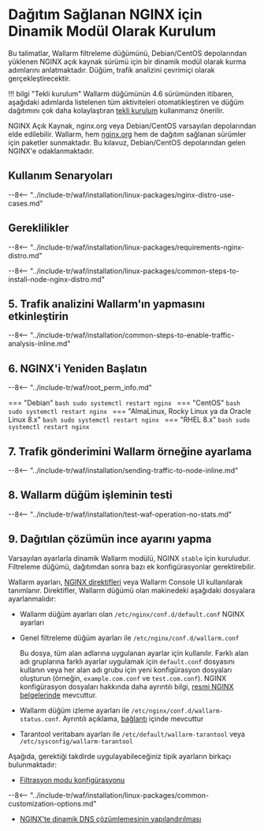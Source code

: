 [img-wl-console-users]:             ../../../../images/check-user-no-2fa.png
[wallarm-status-instr]:             ../../../../admin-en/configure-statistics-service.md
[memory-instr]:                     ../../../../admin-en/configuration-guides/allocate-resources-for-node.md
[waf-directives-instr]:             ../../../../admin-en/configure-parameters-en.md
[ptrav-attack-docs]:                ../../../../attacks-vulns-list.md#path-traversal
[attacks-in-ui-image]:           ../../../../images/admin-guides/test-attacks-quickstart.png
[waf-mode-instr]:                   ../../../../admin-en/configure-wallarm-mode.md
[logging-instr]:                    ../../../../admin-en/configure-logging.md
[proxy-balancer-instr]:             ../../../../admin-en/using-proxy-or-balancer-en.md
[process-time-limit-instr]:         ../../../../admin-en/configure-parameters-en.md#wallarm_process_time_limit
[configure-selinux-instr]:          ../../../../admin-en/configure-selinux.md
[configure-proxy-balancer-instr]:   ../../../../admin-en/configuration-guides/access-to-wallarm-api-via-proxy.md
[update-instr]:                     ../../../../updating-migrating/nginx-modules.md
[install-postanalytics-docs]:        ../../../../../admin-en/installation-postanalytics-en/
[versioning-policy]:               ../../../../updating-migrating/versioning-policy.md#version-list
[dynamic-dns-resolution-nginx]:     ../../../../admin-en/configure-dynamic-dns-resolution-nginx.md
[ip-lists-docs]:                    ../../../../user-guides/ip-lists/overview.md
[install-postanalytics-instr]:      ../../../../admin-en/installation-postanalytics-en.md
[img-node-with-several-instances]:  ../../../../images/user-guides/nodes/wallarm-node-with-two-instances.png
[img-create-wallarm-node]:      ../../../../images/user-guides/nodes/create-cloud-node.png
[nginx-custom]:                 ../../../custom/custom-nginx-version.md
[node-token]:                       ../../../../quickstart.md#deploy-the-wallarm-filtering-node
[api-token]:                        ../../../../user-guides/settings/api-tokens.md
[wallarm-token-types]:              ../../../../user-guides/nodes/nodes.md#api-and-node-tokens-for-node-creation
[platform]:                         ../../../../installation/supported-deployment-options.md
[img-grouped-nodes]:                ../../../../images/user-guides/nodes/grouped-nodes.png

# Dağıtım Sağlanan NGINX için Dinamik Modül Olarak Kurulum

Bu talimatlar, Wallarm filtreleme düğümünü, Debian/CentOS depolarından yüklenen NGINX açık kaynak sürümü için bir dinamik modül olarak kurma adımlarını anlatmaktadır. Düğüm, trafik analizini çevrimiçi olarak gerçekleştirecektir.

!!! bilgi "Tekli kurulum"
    Wallarm düğümünün 4.6 sürümünden itibaren, aşağıdaki adımlarda listelenen tüm aktiviteleri otomatikleştiren ve düğüm dağıtımını çok daha kolaylaştıran [tekli kurulum](all-in-one.md) kullanmanız önerilir.

NGINX Açık Kaynak, nginx.org veya Debian/CentOS varsayılan depolarından elde edilebilir. Wallarm, hem [nginx.org](individual-packages-nginx-stable.md) hem de dağıtım sağlanan sürümler için paketler sunmaktadır. Bu kılavuz, Debian/CentOS depolarından gelen NGINX'e odaklanmaktadır.

## Kullanım Senaryoları

--8<-- "../include-tr/waf/installation/linux-packages/nginx-distro-use-cases.md"

## Gereklilikler

--8<-- "../include-tr/waf/installation/linux-packages/requirements-nginx-distro.md"

--8<-- "../include-tr/waf/installation/linux-packages/common-steps-to-install-node-nginx-distro.md"

## 5. Trafik analizini Wallarm'ın yapmasını etkinleştirin

--8<-- "../include-tr/waf/installation/common-steps-to-enable-traffic-analysis-inline.md"

## 6. NGINX'i Yeniden Başlatın

--8<-- "../include-tr/waf/root_perm_info.md"

=== "Debian"
    ```bash
    sudo systemctl restart nginx
    ```
=== "CentOS"
    ```bash
    sudo systemctl restart nginx
    ```
=== "AlmaLinux, Rocky Linux ya da Oracle Linux 8.x"
    ```bash
    sudo systemctl restart nginx
    ```
=== "RHEL 8.x"
    ```bash
    sudo systemctl restart nginx
    ```

## 7. Trafik gönderimini Wallarm örneğine ayarlama

--8<-- "../include-tr/waf/installation/sending-traffic-to-node-inline.md"

## 8. Wallarm düğüm işleminin testi

--8<-- "../include-tr/waf/installation/test-waf-operation-no-stats.md"

## 9. Dağıtılan çözümün ince ayarını yapma

Varsayılan ayarlarla dinamik Wallarm modülü, NGINX `stable` için kuruludur. Filtreleme düğümü, dağıtımdan sonra bazı ek konfigürasyonlar gerektirebilir.

Wallarm ayarları, [NGINX direktifleri](../../../../admin-en/configure-parameters-en.md) veya Wallarm Console UI kullanılarak tanımlanır. Direktifler, Wallarm düğümü olan makinedeki aşağıdaki dosyalara ayarlanmalıdır:

* Wallarm düğüm ayarları olan `/etc/nginx/conf.d/default.conf` NGINX ayarları
* Genel filtreleme düğüm ayarları ile `/etc/nginx/conf.d/wallarm.conf`

    Bu dosya, tüm alan adlarına uygulanan ayarlar için kullanılır. Farklı alan adı gruplarına farklı ayarlar uygulamak için `default.conf` dosyasını kullanın veya her alan adı grubu için yeni konfigürasyon dosyaları oluşturun (örneğin, `example.com.conf` ve `test.com.conf`). NGINX konfigürasyon dosyaları hakkında daha ayrıntılı bilgi, [resmi NGINX belgelerinde](https://nginx.org/en/docs/beginners_guide.html) mevcuttur.
* Wallarm düğüm izleme ayarları ile `/etc/nginx/conf.d/wallarm-status.conf`. Ayrıntılı açıklama, [bağlantı][wallarm-status-instr] içinde mevcuttur
* Tarantool veritabanı ayarları ile `/etc/default/wallarm-tarantool` veya `/etc/sysconfig/wallarm-tarantool`

Aşağıda, gerektiği takdirde uygulayabileceğiniz tipik ayarların birkaçı bulunmaktadır:

* [Filtrasyon modu konfigürasyonu][waf-mode-instr]

--8<-- "../include-tr/waf/installation/linux-packages/common-customization-options.md"

* [NGINX'te dinamik DNS çözümlemesinin yapılandırılması][dynamic-dns-resolution-nginx]